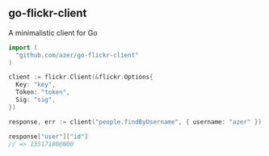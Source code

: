 ## go-flickr-client

A minimalistic client for Go

```go
import (
  "github.com/azer/go-flickr-client"
)

client := flickr.Client(&flickr.Options{
  Key: "key",
  Token: "token",
  Sig: "sig",
})

response, err := client("people.findByUsername", { username: "azer" })

response["user"]["id"]
// => 13517180@N00
```
